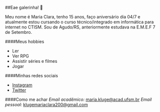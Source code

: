 ##Eae galerinha! 👋

Meu nome é Maria Clara, tenho 15 anos, faço aniversário dia 04/7 e atualmente estou cursando o curso técnico/integrado em informática para internet no CTISM.
Sou de Agudo/RS, anteriormente estudava na E.M.E.F 7 de Setembro.

####Meus hobbies
* Ler
* Ver RPG
* Assistir séries e filmes
* Jogar

####Minhas redes sociais
* [Instagram](https://www.instagram.com/klugee.mc/)
* [Twitter](https://twitter.com/klugeemc)

####Como me achar
*Email acadêmico:* maria.kluge@acad.ufsm.br
*Email pessoal:* klugemariaclara200@gmail.com
